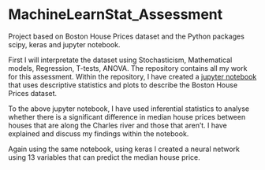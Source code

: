 # MachineLearnStat_Assessment
Project based on Boston House Prices dataset and the Python packages scipy, keras and jupyter notebook.

First I will interpretate the dataset using Stochasticism, Mathematical models, Regression, T-tests, ANOVA. The repository contains all my work for this assessment. Within the repository, I have created a [jupyter notebook](https://github.com/MartynaMisk/MachineLearnStat_Assessment/blob/master/Project-HousePricing.ipynb) that uses descriptive statistics and
plots to describe the Boston House Prices dataset. 

To the above jupyter notebook, I have used inferential statistics to analyse whether there is a significant difference in median house prices between houses that are along the Charles river and those that aren’t. I have explained and discuss my findings within the notebook. 

Again using the same notebook, using keras I created a neural network using 13 variables that can predict the median house price.
